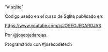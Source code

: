 "# sqlite"

Codigo usado en el curso de Sqlite publicado en:

https://www.youtube.com/c/JOSEOJEDAROJAS

Por @joseojedarojas.

Programando con #josecodetech
